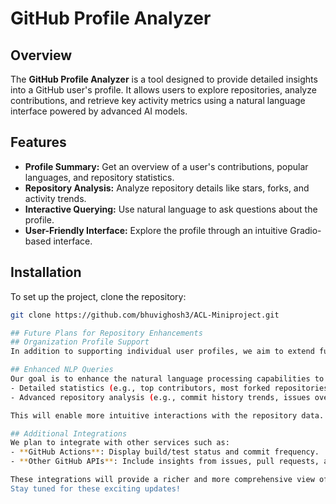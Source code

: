 # GitHub Profile Analyzer

## Overview

The **GitHub Profile Analyzer** is a tool designed to provide detailed insights into a GitHub user's profile. It allows users to explore repositories, analyze contributions, and retrieve key activity metrics using a natural language interface powered by advanced AI models.

## Features

- **Profile Summary:** Get an overview of a user's contributions, popular languages, and repository statistics.
- **Repository Analysis:** Analyze repository details like stars, forks, and activity trends.
- **Interactive Querying:** Use natural language to ask questions about the profile.
- **User-Friendly Interface:** Explore the profile through an intuitive Gradio-based interface.

## Installation

To set up the project, clone the repository:

```bash
git clone https://github.com/bhuvighosh3/ACL-Miniproject.git

## Future Plans for Repository Enhancements
## Organization Profile Support
In addition to supporting individual user profiles, we aim to extend functionality to analyze **GitHub organization profiles**. This will provide a broader overview of activity across multiple repositories within an organization.

## Enhanced NLP Queries
Our goal is to enhance the natural language processing capabilities to support more **advanced and specific user queries**, such as:
- Detailed statistics (e.g., top contributors, most forked repositories)
- Advanced repository analysis (e.g., commit history trends, issues over time)

This will enable more intuitive interactions with the repository data.

## Additional Integrations
We plan to integrate with other services such as:
- **GitHub Actions**: Display build/test status and commit frequency.
- **Other GitHub APIs**: Include insights from issues, pull requests, and more.

These integrations will provide a richer and more comprehensive view of the repository's health and activity.
Stay tuned for these exciting updates!


